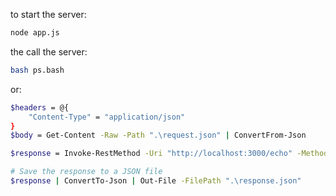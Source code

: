 to start the server: 
```bash 
node app.js
```

the call the server: 
```bash 
bash ps.bash
```

or:
```bash 
$headers = @{
    "Content-Type" = "application/json"
}
$body = Get-Content -Raw -Path ".\request.json" | ConvertFrom-Json

$response = Invoke-RestMethod -Uri "http://localhost:3000/echo" -Method POST -Headers $headers -Body ($body | ConvertTo-Json)

# Save the response to a JSON file
$response | ConvertTo-Json | Out-File -FilePath ".\response.json"
```